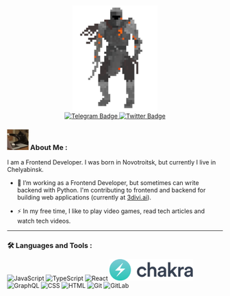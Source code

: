 <div id="header" align="center">
  <img src="./knight.gif" width="200"/>
  <div id="badges">
  <a href="http://t.me/stoneykilla">
    <img src="https://img.shields.io/badge/Telegram-blue?logo=telegram&logoColor=white&style=for-the-badge" alt="Telegram Badge"/>
  </a>
  <a href="https://twitter.com/kirillpuzanov?t=YzAu-LJU4yC8dKdX_y6HuA&s=09">
     <img src="https://img.shields.io/badge/Twitter-blue?style=for-the-badge&logo=twitter&logoColor=white" alt="Twitter Badge"/>
  </a>
</div>
</div>

### <img src="./cat.gif" width="50"> About Me :


I am a Frontend Developer. I was born in Novotroitsk, but currently I live in Chelyabinsk.

- :telescope: I’m working as a Frontend Developer, but sometimes can write backend with Python. I'm contributing to frontend and backend for building web applications (currently at  <a href="http://3divi.ai">3divi.ai</a>).

- :zap: In my free time, I like to play video games, read tech articles and watch tech videos.

---

### :hammer_and_wrench: Languages and Tools :
<div>
  <img src="https://cdn.jsdelivr.net/gh/devicons/devicon/icons/javascript/javascript-original.svg" height="50" title="JavaScript"/>
  <img src="https://cdn.jsdelivr.net/gh/devicons/devicon/icons/typescript/typescript-original.svg" height="50" title="TypeScript"/>
  <img src="https://cdn.jsdelivr.net/gh/devicons/devicon/icons/react/react-original.svg" height="50" title="React"/> 
  <img src="https://raw.githubusercontent.com/chakra-ui/chakra-ui/main/media/logo-colored@2x.png?raw=true" height="50" title="Chakra UI"/> 
  <img src="https://cdn.jsdelivr.net/gh/devicons/devicon/icons/graphql/graphql-plain.svg" height="50" title="GraphQL"/>
  <img src="https://cdn.jsdelivr.net/gh/devicons/devicon/icons/css3/css3-original.svg" height="50" title="CSS"/>        
  <img src="https://cdn.jsdelivr.net/gh/devicons/devicon/icons/html5/html5-original.svg" height="50" title="HTML"/>
  <img src="https://cdn.jsdelivr.net/gh/devicons/devicon/icons/git/git-original.svg" height="50" title="Git"/>
  <img src="https://cdn.jsdelivr.net/gh/devicons/devicon/icons/gitlab/gitlab-original.svg" height="50" title="GitLab"/>
 </div>



